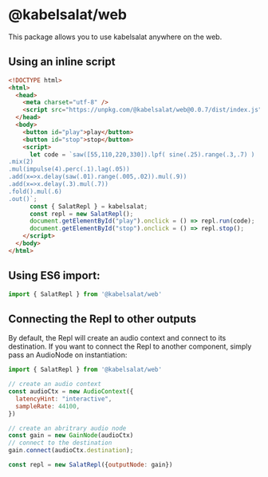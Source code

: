 # @kabelsalat/web

This package allows you to use kabelsalat anywhere on the web. 

## Using an inline script
```html
<!DOCTYPE html>
<html>
  <head>
    <meta charset="utf-8" />
    <script src="https://unpkg.com/@kabelsalat/web@0.0.7/dist/index.js"></script>
  </head>
  <body>
    <button id="play">play</button>
    <button id="stop">stop</button>
    <script>
      let code = `saw([55,110,220,330]).lpf( sine(.25).range(.3,.7) )
.mix(2)
.mul(impulse(4).perc(.1).lag(.05))
.add(x=>x.delay(saw(.01).range(.005,.02)).mul(.9))
.add(x=>x.delay(.3).mul(.7))
.fold().mul(.6)
.out()`;
      const { SalatRepl } = kabelsalat;
      const repl = new SalatRepl();
      document.getElementById("play").onclick = () => repl.run(code);
      document.getElementById("stop").onclick = () => repl.stop();
    </script>
  </body>
</html>
```

## Using ES6 import:
```js
import { SalatRepl } from '@kabelsalat/web'
```

## Connecting the Repl to other outputs
By default, the Repl will create an audio context and connect to its destination. If you want to connect the Repl to another component, simply pass an AudioNode on instantiation:
```js
import { SalatRepl } from '@kabelsalat/web'

// create an audio context
const audioCtx = new AudioContext({
  latencyHint: "interactive",
  sampleRate: 44100,
})

// create an abritrary audio node
const gain = new GainNode(audioCtx)
// connect to the destination
gain.connect(audioCtx.destination);

const repl = new SalatRepl({outputNode: gain})
```


